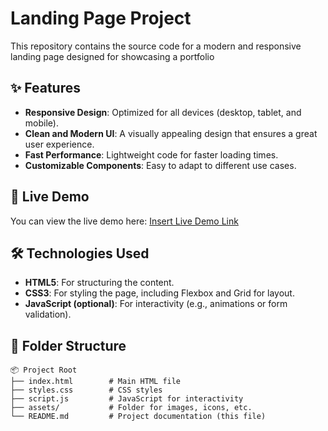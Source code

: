 # Landing Page Project

This repository contains the source code for a modern and responsive landing page designed for showcasing a portfolio

## ✨ Features

- **Responsive Design**: Optimized for all devices (desktop, tablet, and mobile).
- **Clean and Modern UI**: A visually appealing design that ensures a great user experience.
- **Fast Performance**: Lightweight code for faster loading times.
- **Customizable Components**: Easy to adapt to different use cases.

## 🚀 Live Demo

You can view the live demo here: [Insert Live Demo Link](https://mhrekyy.github.io/Portofolio/)

## 🛠️ Technologies Used

- **HTML5**: For structuring the content.
- **CSS3**: For styling the page, including Flexbox and Grid for layout.
- **JavaScript (optional)**: For interactivity (e.g., animations or form validation).

## 📂 Folder Structure

```plaintext
📦 Project Root
├── index.html        # Main HTML file
├── styles.css        # CSS styles
├── script.js         # JavaScript for interactivity
├── assets/           # Folder for images, icons, etc.
└── README.md         # Project documentation (this file)
